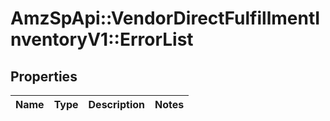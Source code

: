 # AmzSpApi::VendorDirectFulfillmentInventoryV1::ErrorList

## Properties
Name | Type | Description | Notes
------------ | ------------- | ------------- | -------------

